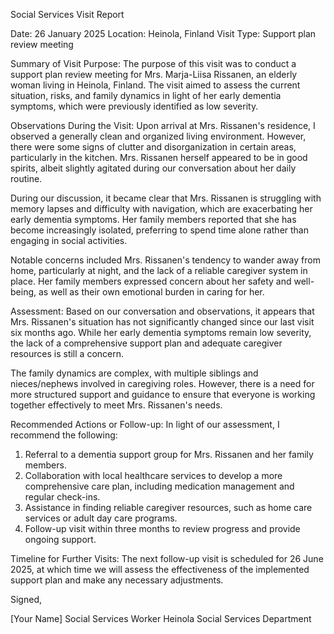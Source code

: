 Social Services Visit Report

Date: 26 January 2025
Location: Heinola, Finland
Visit Type: Support plan review meeting

Summary of Visit Purpose:
The purpose of this visit was to conduct a support plan review meeting for Mrs. Marja-Liisa Rissanen, an elderly woman living in Heinola, Finland. The visit aimed to assess the current situation, risks, and family dynamics in light of her early dementia symptoms, which were previously identified as low severity.

Observations During the Visit:
Upon arrival at Mrs. Rissanen's residence, I observed a generally clean and organized living environment. However, there were some signs of clutter and disorganization in certain areas, particularly in the kitchen. Mrs. Rissanen herself appeared to be in good spirits, albeit slightly agitated during our conversation about her daily routine.

During our discussion, it became clear that Mrs. Rissanen is struggling with memory lapses and difficulty with navigation, which are exacerbating her early dementia symptoms. Her family members reported that she has become increasingly isolated, preferring to spend time alone rather than engaging in social activities.

Notable concerns included Mrs. Rissanen's tendency to wander away from home, particularly at night, and the lack of a reliable caregiver system in place. Her family members expressed concern about her safety and well-being, as well as their own emotional burden in caring for her.

Assessment:
Based on our conversation and observations, it appears that Mrs. Rissanen's situation has not significantly changed since our last visit six months ago. While her early dementia symptoms remain low severity, the lack of a comprehensive support plan and adequate caregiver resources is still a concern.

The family dynamics are complex, with multiple siblings and nieces/nephews involved in caregiving roles. However, there is a need for more structured support and guidance to ensure that everyone is working together effectively to meet Mrs. Rissanen's needs.

Recommended Actions or Follow-up:
In light of our assessment, I recommend the following:

1. Referral to a dementia support group for Mrs. Rissanen and her family members.
2. Collaboration with local healthcare services to develop a more comprehensive care plan, including medication management and regular check-ins.
3. Assistance in finding reliable caregiver resources, such as home care services or adult day care programs.
4. Follow-up visit within three months to review progress and provide ongoing support.

Timeline for Further Visits:
The next follow-up visit is scheduled for 26 June 2025, at which time we will assess the effectiveness of the implemented support plan and make any necessary adjustments.

Signed,

[Your Name]
Social Services Worker
Heinola Social Services Department